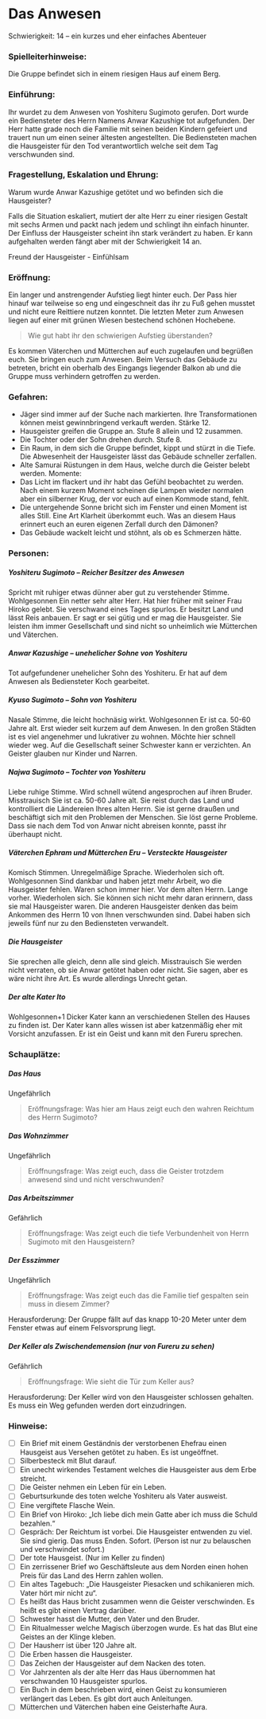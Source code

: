 # Das Anwesen

Schwierigkeit: 14 – ein kurzes und eher einfaches Abenteuer

### Spielleiterhinweise:

Die Gruppe befindet sich in einem riesigen Haus auf einem Berg.

### Einführung:

Ihr wurdet zu dem Anwesen von Yoshiteru Sugimoto gerufen. Dort wurde ein Bediensteter des Herrn Namens Anwar Kazushige tot aufgefunden. Der Herr hatte grade noch die Familie mit seinen beiden Kindern gefeiert und trauert nun um einen seiner ältesten angestellten. Die Bediensteten machen die Hausgeister für den Tod verantwortlich welche seit dem Tag verschwunden sind.

### Fragestellung, Eskalation und Ehrung:

Warum wurde Anwar Kazushige getötet und wo befinden sich die Hausgeister? 

Falls die Situation eskaliert, mutiert der alte Herr zu einer riesigen Gestalt mit sechs Armen und packt nach jedem und schlingt ihn einfach hinunter. Der Einfluss der Hausgeister scheint ihn stark verändert zu haben. Er kann aufgehalten werden fängt aber mit der Schwierigkeit 14 an.

Freund der Hausgeister - Einfühlsam

### Eröffnung:

Ein langer und anstrengender Aufstieg liegt hinter euch. Der Pass hier hinauf war teilweise so eng und eingeschneit das ihr zu Fuß gehen musstet und nicht eure Reittiere nutzen konntet. Die letzten Meter zum Anwesen liegen auf einer mit grünen Wiesen bestechend schönen Hochebene. 

> Wie gut habt ihr den schwierigen Aufstieg überstanden?

Es kommen Väterchen und Mütterchen auf euch zugelaufen und begrüßen euch. Sie bringen euch zum Anwesen. Beim Versuch das Gebäude zu betreten, bricht ein oberhalb des Eingangs liegender Balkon ab und die Gruppe muss verhindern getroffen zu werden. 

### Gefahren:

-	Jäger sind immer auf der Suche nach markierten. Ihre Transformationen können meist gewinnbringend verkauft werden. Stärke 12.
-	Hausgeister greifen die Gruppe an. Stufe 8 allein und 12 zusammen. 
-	Die Tochter oder der Sohn drehen durch. Stufe 8.
-	Ein Raum, in dem sich die Gruppe befindet, kippt und stürzt in die Tiefe. Die Abwesenheit der Hausgeister lässt das Gebäude schneller zerfallen.
-	Alte Samurai Rüstungen in dem Haus, welche durch die Geister belebt werden.
  Momente:
-	Das Licht im flackert und ihr habt das Gefühl beobachtet zu werden. Nach einem kurzem Moment scheinen die Lampen wieder normalen aber ein silberner Krug, der vor euch auf einen Kommode stand, fehlt. 
-	Die untergehende Sonne bricht sich im Fenster und einen Moment ist alles Still. Eine Art Klarheit überkommt euch. Was an diesem Haus erinnert euch an euren eigenen Zerfall durch den Dämonen?
-	Das Gebäude wackelt leicht und stöhnt, als ob es Schmerzen hätte. 

### Personen:

##### Yoshiteru Sugimoto – Reicher Besitzer des Anwesen

Spricht mit ruhiger etwas dünner aber gut zu verstehender Stimme. Wohlgesonnen
Ein netter sehr alter Herr. Hat hier früher mit seiner Frau Hiroko gelebt. Sie verschwand eines Tages spurlos. Er besitzt Land und lässt Reis anbauen. Er sagt er sei gütig und er mag die Hausgeister. Sie leisten ihm immer Gesellschaft und sind nicht so unheimlich wie Mütterchen und Väterchen. 

##### Anwar Kazushige – unehelicher Sohne von Yoshiteru

Tot aufgefundener unehelicher Sohn des Yoshiteru. Er hat auf dem Anwesen als Bediensteter Koch gearbeitet.

##### Kyuso Sugimoto – Sohn von Yoshiteru

Nasale Stimme, die leicht hochnäsig wirkt.
Wohlgesonnen
Er ist ca. 50-60 Jahre alt. Erst wieder seit kurzem auf dem Anwesen. In den großen Städten ist es viel angenehmer und lukrativer zu wohnen. Möchte hier schnell wieder weg. Auf die Gesellschaft seiner Schwester kann er verzichten. An Geister glauben nur Kinder und Narren.

##### Najwa Sugimoto – Tochter von Yoshiteru

Liebe ruhige Stimme. Wird schnell wütend angesprochen auf ihren Bruder.
Misstrauisch
Sie ist ca. 50-60 Jahre alt. Sie reist durch das Land und kontrolliert die Ländereien Ihres alten Herrn. Sie ist gerne draußen und beschäftigt sich mit den Problemen der Menschen. Sie löst gerne Probleme. Dass sie nach dem Tod von Anwar nicht abreisen konnte, passt ihr überhaupt nicht.

##### Väterchen Ephram und Mütterchen Eru – Versteckte Hausgeister

Komisch Stimmen. Unregelmäßige Sprache. Wiederholen sich oft. 
Wohlgesonnen
Sind dankbar und haben jetzt mehr Arbeit, wo die Hausgeister fehlen. Waren schon immer hier. Vor dem alten Herrn. Lange vorher. Wiederholen sich. Sie können sich nicht mehr daran erinnern, dass sie mal Hausgeister waren.
Die anderen Hausgeister denken das beim Ankommen des Herrn 10 von Ihnen verschwunden sind. Dabei haben sich jeweils fünf nur zu den Bediensteten verwandelt.

##### Die Hausgeister

Sie sprechen alle gleich, denn alle sind gleich.
Misstrauisch
Sie werden nicht verraten, ob sie Anwar getötet haben oder nicht. Sie sagen, aber es wäre nicht ihre Art. Es wurde allerdings Unrecht getan. 

##### Der alte Kater Ito

Wohlgesonnen+1
Dicker Kater kann an verschiedenen Stellen des Hauses zu finden ist.
Der Kater kann alles wissen ist aber katzenmäßig eher mit Vorsicht anzufassen. Er ist ein Geist und kann mit den Fureru sprechen.

### Schauplätze:

##### Das Haus

Ungefährlich

> Eröffnungsfrage: Was hier am Haus zeigt euch den wahren Reichtum des Herrn Sugimoto?

##### Das Wohnzimmer

Ungefährlich

> Eröffnungsfrage: Was zeigt euch, dass die Geister trotzdem anwesend sind und nicht verschwunden?

##### Das Arbeitszimmer

Gefährlich

> Eröffnungsfrage: Was zeigt euch die tiefe Verbundenheit von Herrn Sugimoto mit den Hausgeistern?

##### Der Esszimmer

Ungefährlich

> Eröffnungsfrage: Was zeigt euch das die Familie tief gespalten sein muss in diesem Zimmer?

Herausforderung: Der Gruppe fällt auf das knapp 10-20 Meter unter dem Fenster etwas auf einem Felsvorsprung liegt. 

##### Der Keller als Zwischendemension (nur von Fureru zu sehen)

Gefährlich

> Eröffnungsfrage: Wie sieht die Tür zum Keller aus?

Herausforderung: Der Keller wird von den Hausgeister schlossen gehalten. Es muss ein Weg gefunden werden dort einzudringen. 

### Hinweise:

-	[   ] Ein Brief mit einem Geständnis der verstorbenen Ehefrau einen Hausgeist aus Versehen getötet zu haben. Es ist ungeöffnet.
-	[   ] Silberbesteck mit Blut darauf.
-	[   ] Ein unecht wirkendes Testament welches die Hausgeister aus dem Erbe streicht.
-	[   ] Die Geister nehmen ein Leben für ein Leben.
-	[   ] Geburtsurkunde des toten welche Yoshiteru als Vater ausweist.
-	[   ] Eine vergiftete Flasche Wein.
-	[   ] Ein Brief von Hiroko: „Ich liebe dich mein Gatte aber ich muss die Schuld bezahlen.“
-	[   ] Gespräch: Der Reichtum ist vorbei. Die Hausgeister entwenden zu viel. Sie sind gierig. Das muss Enden. Sofort. (Person ist nur zu belauschen und verschwindet sofort.)
-	[   ] Der tote Hausgeist. (Nur im Keller zu finden)
-	[   ] Ein zerrissener Brief wo Geschäftsleute aus dem Norden einen hohen Preis für das Land des Herrn zahlen wollen.
-	[   ] Ein altes Tagebuch: „Die Hausgeister Piesacken und schikanieren mich. Vater hört mir nicht zu“.
-	[   ] Es heißt das Haus bricht zusammen wenn die Geister verschwinden. Es heißt es gibt einen Vertrag darüber.
-	[   ] Schwester hasst die Mutter, den Vater und den Bruder.
-	[   ] Ein Ritualmesser welche Magisch überzogen wurde. Es hat das Blut eine Geistes an der Klinge kleben.
-	[   ] Der Hausherr ist über 120 Jahre alt.
-	[   ] Die Erben hassen die Hausgeister.
-	[   ] Das Zeichen der Hausgeister auf dem Nacken des toten.
-	[   ] Vor Jahrzenten als der alte Herr das Haus übernommen hat verschwanden 10 Hausgeister spurlos. 
-	[   ] Ein Buch in dem beschrieben wird, einen Geist zu konsumieren verlängert das Leben. Es gibt dort auch Anleitungen.
-	[   ] Mütterchen und Väterchen haben eine Geisterhafte Aura.